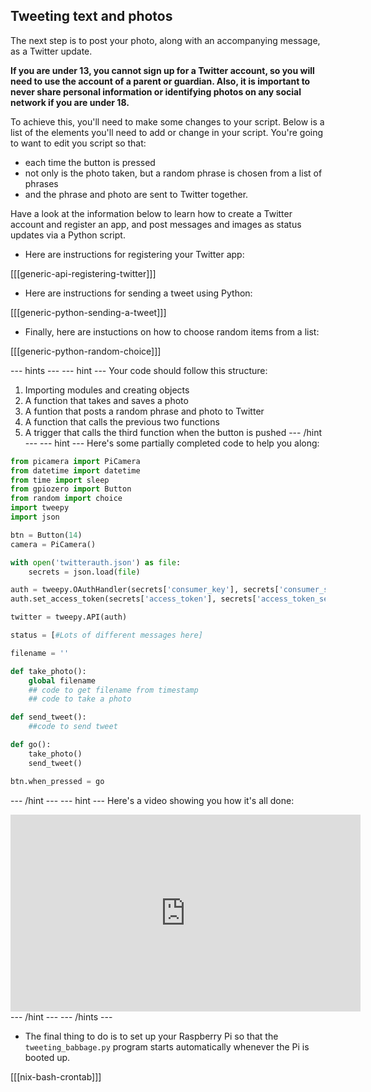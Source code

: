 ## Tweeting text and photos

The next step is to post your photo, along with an accompanying message, as a Twitter update.

**If you are under 13, you cannot sign up for a Twitter account, so you will need to use the account of a parent or guardian. Also, it is important to never share personal information or identifying photos on any social network if you are under 18.**

To achieve this, you'll need to make some changes to your script. Below is a list of the elements you'll need to add or change in your script.
You're going to want to edit you script so that:
- each time the button is pressed
- not only is the photo taken, but a random phrase is chosen from a list of phrases
- and the phrase and photo are sent to Twitter together.

Have a look at the information below to learn how to create a Twitter account and register an app, and post messages and images as status updates via a Python script.

- Here are instructions for registering your Twitter app:

[[[generic-api-registering-twitter]]]

- Here are instructions for sending a tweet using Python:

[[[generic-python-sending-a-tweet]]]

- Finally, here are instuctions on how to choose random items from a list:

[[[generic-python-random-choice]]]

--- hints --- --- hint ---
Your code should follow this structure:
1. Importing modules and creating objects
1. A function that takes and saves a photo
1. A funtion that posts a random phrase and photo to Twitter
1. A function that calls the previous two functions
1. A trigger that calls the third function when the button is pushed
--- /hint --- --- hint ---
Here's some partially completed code to help you along:
```python
from picamera import PiCamera
from datetime import datetime
from time import sleep
from gpiozero import Button
from random import choice
import tweepy
import json

btn = Button(14)
camera = PiCamera()

with open('twitterauth.json') as file:
    secrets = json.load(file)

auth = tweepy.OAuthHandler(secrets['consumer_key'], secrets['consumer_secret'])
auth.set_access_token(secrets['access_token'], secrets['access_token_secret'])

twitter = tweepy.API(auth)

status = [#Lots of different messages here]

filename = ''

def take_photo():
    global filename
	## code to get filename from timestamp
	## code to take a photo

def send_tweet():
	##code to send tweet

def go():
    take_photo()
    send_tweet()

btn.when_pressed = go
```
--- /hint --- --- hint ---
Here's a video showing you how it's all done:
<iframe width="560" height="315" src="https://www.youtube.com/embed/lQD3csZ4E8k" frameborder="0" allowfullscreen></iframe>
--- /hint --- --- /hints ---

- The final thing to do is to set up your Raspberry Pi so that the `tweeting_babbage.py` program starts automatically whenever the Pi is booted up.

[[[nix-bash-crontab]]]
